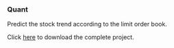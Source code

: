 ### Quant

Predict the stock trend according to the limit order book.

Click [here](https://drive.google.com/file/d/1UZ70lN9ovb7ZotrqT0uXjvNPN5fIUUr9/view?usp=sharing) to download the complete project.


